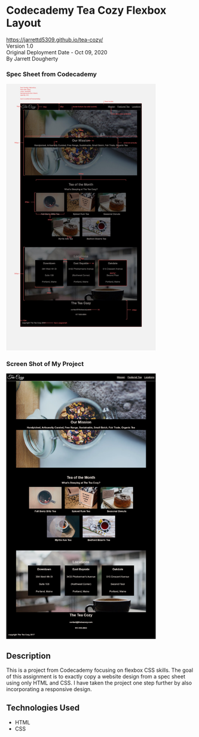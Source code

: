 # Codecademy Tea Cozy Flexbox Layout
<https://jarrettd5309.github.io/tea-cozy/> \
Version 1.0 \
Original Deployment Date - Oct 09, 2020\
By Jarrett Dougherty

### Spec Sheet from Codecademy
<kdb><img src="md_images/tea-cozy-spec-sheet.jpg" alt="Codecademy Spec Sheet" width="400"/></kdb>

### Screen Shot of My Project
<kdb><img src="md_images/tea-cozy-screenshot.png" alt="Codecademy Spec Sheet" width="400"/></kdb>

## Description
This is a project from Codecademy focusing on flexbox CSS skills. The goal of this assignment is to exactly copy a website design from a spec sheet using only HTML and CSS. I have taken the project one step further by also incorporating a responsive design.

## Technologies Used
* HTML
* CSS